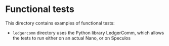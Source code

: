 # Functional tests

This directory contains examples of functional tests:

- `ledgercomm` directory uses the Python library LedgerComm, which allows the tests to
  run either on an actual Nano, or on Speculos
